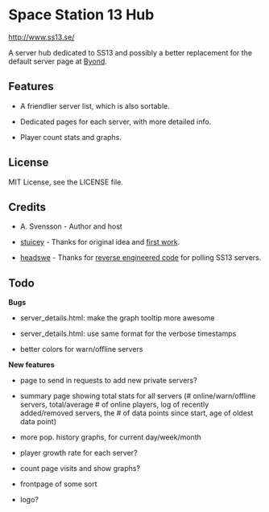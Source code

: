 Space Station 13 Hub
================================================================================

http://www.ss13.se/

A server hub dedicated to SS13 and possibly a better replacement for the default
server page at [Byond](http://www.byond.com/games/exadv1/spacestation13).

Features
--------------------------------------------------------------------------------

- A friendlier server list, which is also sortable.

- Dedicated pages for each server, with more detailed info.

- Player count stats and graphs.

License
--------------------------------------------------------------------------------
MIT License, see the LICENSE file.

Credits
--------------------------------------------------------------------------------
- A. Svensson - Author and host

- [stuicey](https://www.reddit.com/user/stuicey) - Thanks for original idea and [first work](https://www.reddit.com/r/SS13/comments/2p6znr/hub_population_data/).

- [headswe](https://www.reddit.com/user/headswe) - Thanks for [reverse engineered code](http://www.reddit.com/r/SS13/comments/31b5im/a_bunch_of_graphs_for_all_servers/cq11nld) for polling SS13 servers.

Todo
--------------------------------------------------------------------------------

**Bugs**

- server_details.html: make the graph tooltip more awesome

- server_details.html: use same format for the verbose timestamps

- better colors for warn/offline servers

**New features**

- page to send in requests to add new private servers?

- summary page showing total stats for all servers (# online/warn/offline servers,
  total/average # of online players, log of recently added/removed servers,
  the # of data points since start, age of oldest data point)

- more pop. history graphs, for current day/week/month

- player growth rate for each server?

- count page visits and show graphs?

- frontpage of some sort

- logo?

